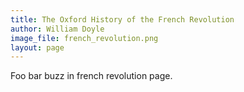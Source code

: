 ```yaml
---
title: The Oxford History of the French Revolution
author: William Doyle
image_file: french_revolution.png
layout: page
---
```

Foo bar buzz in french revolution page.